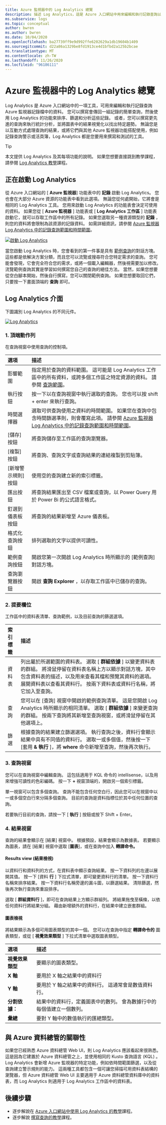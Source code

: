 ```yaml
---
title: Azure 監視器中的 Log Analytics 總覽
description: 描述 Log Analytics，這是 Azure 入口網站中用來編輯和執行記錄查詢以分析 Azure 監視器記錄中資料的工具。
ms.subservice: logs
ms.topic: conceptual
author: bwren
ms.author: bwren
ms.date: 10/04/2020
ms.openlocfilehash: ba27739ff9e9d992ffe6202629a1db19604b1409
ms.sourcegitcommit: d22a86a1329be8fd1913ce4d1bfbd2a125b2bcae
ms.translationtype: MT
ms.contentlocale: zh-TW
ms.lasthandoff: 11/26/2020
ms.locfileid: "96186111"
---
```

# <a name="overview-of-log-analytics-in-azure-monitor"></a>Azure 監視器中的 Log Analytics 總覽
Log Analytics 是 Azure 入口網站中的一項工具，可用來編輯和執行記錄查詢 Azure 監視器記錄檔中的資料。 您可以撰寫會傳回一組記錄的簡單查詢，然後使用 Log Analytics 的功能來排序、篩選和分析這些記錄。 或者，您可以撰寫更先進的查詢來執行統計分析，並將圖表中的結果視覺化以找出特定趨勢。 無論您是以互動方式處理查詢的結果，或將它們與其他 Azure 監視器功能搭配使用，例如記錄查詢警示或活頁簿，Log Analytics 都是您要用來撰寫和測試的工具。 


> [!TIP]
> 本文提供 Log Analytics 及其每項功能的說明。 如果您想要直接跳到教學課程，請參閱 [Log Analytics 教學](./log-analytics-tutorial.md)課程。



## <a name="starting-log-analytics"></a>正在啟動 Log Analytics
從 Azure 入口網站的 [ **Azure 監視器**] 功能表中的 **記錄** 啟動 Log Analytics。 您也會在大部分 Azure 資源的功能表中看到此選項。 無論您從何處開始，它將會是相同的 Log Analytics 工具。 您用來啟動 Log Analytics 的功能表會決定可使用的資料。 如果您從 [ **Azure 監視器** ] 功能表或 [ **Log Analytics 工作區** ] 功能表啟動它，就可以存取工作區中的所有記錄。 如果您選取另一種資源類型的 **記錄** ，則您的資料將會限制為該資源的記錄資料。 如需詳細資訊，請參閱 [Azure 監視器 Log Analytics 中的記錄查詢範圍和時間範圍](scope.md)。

[![啟動 Log Analytics](media/log-analytics-overview/start-log-analytics.png)](media/log-analytics-overview/start-log-analytics.png#lightbox)

當您啟動 Log Analytics 時，您會看到的第一件事是具有 [範例查詢](example-queries.md)的對話方塊。 這些都是依解決方案分類，而且您可以流覽或搜尋符合您特定需求的查詢。 您可能會發現，它會完全符合您的需求，或將一個載入編輯器，然後視需要加以修改。 流覽範例查詢其實是學習如何撰寫您自己的查詢的絕佳方法。 當然，如果您想要從空白腳本開始，然後自行撰寫，您可以關閉範例查詢。 如果您想要取回它們，只要按一下畫面頂端的 **查詢** 即可。

## <a name="log-analytics-interface"></a>Log Analytics 介面
下圖識別 Log Analytics 的不同元件。

[![Log Analytics](media/log-analytics-overview/log-analytics.png)](media/log-analytics-overview/log-analytics.png#lightbox)

### <a name="1-top-action-bar"></a>1. 頂端動作列
在查詢視窗中使用查詢的控制項。

| 選項 | 描述 |
|:---|:---|
| 影響範圍 | 指定用於查詢的資料範圍。 這可能是 Log Analytics 工作區中的所有資料，或跨多個工作區之特定資源的資料。 請參閱 [查詢範圍](scope.md)。 |
| 執行按鈕 | 按一下以在查詢視窗中執行選取的查詢。 您也可以按 shift + enter 來執行查詢。 |
| 時間選擇器 | 選取可供查詢使用之資料的時間範圍。 如果您在查詢中包含時間篩選準則，則會覆寫此項。 請參閱 [Azure 監視器 Log Analytics 中的記錄查詢範圍和時間範圍](scope.md)。 |
| [儲存] 按鈕 | 將查詢儲存至工作區的查詢瀏覽器。 |
 [複製] 按鈕 | 將查詢、查詢文字或查詢結果的連結複製到剪貼簿。 |
| [新增警示規則] 按鈕 | 使用空的查詢建立新的索引標籤。 |
| 匯出按鈕 | 將查詢結果匯出至 CSV 檔案或查詢，以 Power Query 用於 Power Bi 的公式語言格式。 |
| 釘選到儀表板按鈕 | 將查詢的結果新增至 Azure 儀表板。 |
| 格式化查詢按鈕 | 排列選取的文字以提供可讀性。 |
| 範例查詢按鈕 | 開啟您第一次開啟 Log Analytics 時所顯示的 [範例查詢] 對話方塊。 |
| 查詢瀏覽器按鈕 | 開啟 **查詢 Explorer** ，以存取工作區中已儲存的查詢。 |


### <a name="2-sidebar"></a>2. 提要欄位
工作區中的資料表清單、查詢範例，以及目前查詢的篩選選項。

| 索引標籤 | 描述 |
|:---|:---|
| 資料表 | 列出屬於所選範圍的資料表。 選取 [ **群組依據** ] 以變更資料表的群組。 將滑鼠停留在資料表名稱上方以顯示對話方塊，其中包含資料表的描述，以及用來查看其檔和預覽其資料的選項。 展開資料表以查看其資料行。 按兩下資料表或資料行名稱，將它加入至查詢。 |
| 查詢 | 您可以在 [查詢] 視窗中開啟的範例查詢清單。 這是您開啟 Log Analytics 時所顯示的相同清單。 選取 [ **群組依據** ] 來變更查詢的群組。 按兩下查詢將其新增至查詢視窗，或將滑鼠停留在其他選項上。 |
| 篩選 | 根據查詢的結果建立篩選選項。 執行查詢之後，資料行會顯示結果中具有不同值的資料行。 選取一或多個值，然後按一下 [套用 **& 執行** ]，將 **where** 命令新增至查詢，然後再次執行。 |

### <a name="3-query-window"></a>3. 查詢視窗
您可以在查詢視窗中編輯查詢。 這包括適用于 KQL 命令的 intellisense，以及用來增強可讀性的色彩編碼。 按一下 **+** 視窗頂端的，開啟另一個索引標籤。

單一視窗可以包含多個查詢。 查詢不能包含任何空白行，因此您可以在視窗中以一或多個空白行來分隔多個查詢。 目前的查詢是資料指標位於其中任何位置的查詢。

若要執行目前的查詢，請按一下 [ **執行** ] 按鈕或按下 Shift + Enter。

### <a name="4-results-window"></a>4. 結果視窗
查詢的結果會顯示在 [結果] 視窗中。 根據預設，結果會顯示為數據表。 若要顯示為圖表，請在 [結果] 視窗中選取 [**圖表**]，或在查詢中加入 **轉譯命令。**

#### <a name="results-view"></a>Results view (結果檢視)
以資料行和資料列的方式，在資料表中顯示查詢結果。 按一下資料列的左邊以展開其值。 按一下 [資料 **行** ] 下拉式清單，即可變更資料行的清單。 按一下資料行名稱來排序結果。 按一下資料行名稱旁邊的漏斗圖，以篩選結果。 清除篩選，然後再次執行查詢來重設排序。

選取 [ **群組資料行** ]，即可在查詢結果上方顯示群組列。 將結果拖曳至橫條，以依任何資料行將結果分組。 藉由新增額外的資料行，在結果中建立嵌套群組。 

#### <a name="chart-view"></a>圖表檢視
將結果顯示為多個可用圖表類型的其中一個。 您可以在查詢中指定 **轉譯命令的** 圖表類型，或從 [ **視覺效果類型** ] 下拉式清單中選取圖表類型。

| 選項 | 描述 |
|:---|:---|
| **視覺效果類型** | 要顯示的圖表類型。 |
| **X 軸** | 要用於 X 軸之結果中的資料行 
| **Y 軸** | 要用於 Y 軸之結果中的資料行。 這通常會是數值資料行。 |
| **分割依據：** | 結果中的資料行，定義圖表中的數列。 會為數據行中的每個值建立一個數列。 |
| **彙總** | 要對 Y 軸中的數值執行的匯總類型。 |

## <a name="relationship-to-azure-data-explorer"></a>與 Azure 資料總管的關聯性
如果您已經熟悉 Azure 資料總管 Web UI，則 Log Analytics 應該看起來很熟悉。 這是因為它建置於 Azure 資料總管之上，並使用相同的 Kusto 查詢語言 (KQL) 。 Log Analytics 會新增 Azure 監視器的特定功能，例如依時間範圍篩選，以及從查詢建立警示規則的能力。 這兩種工具都包含一個可讓您掃描可用資料表結構的瀏覽器，但 Azure 資料總管 Web UI 主要適用于 Azure 資料總管資料庫中的資料表，而 Log Analytics 則適用于 Log Analytics 工作區中的資料表。 

## <a name="next-steps"></a>後續步驟
- 逐步解說在 [Azure 入口網站中使用 Log Analytics 的教學](./log-analytics-tutorial.md)課程。
- 逐步解說 [撰寫查詢的教學](get-started-queries.md)課程。